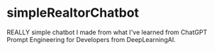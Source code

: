 # simpleRealtorChatbot
REALLY simple chatbot I made from what I've learned from ChatGPT Prompt Engineering for Developers from DeepLearningAI.
